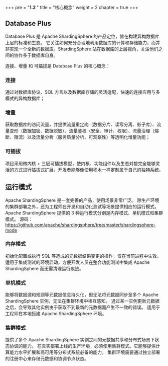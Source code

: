 +++
pre = "<b>1.2 </b>"
title = "核心概念"
weight = 2
chapter = true
+++

## Database Plus

Database Plus 是 Apache ShardingSphere 的产品定位，旨在构建异构数据库上层的标准和生态。 它关注如何充分合理地利用数据库的计算和存储能力，而并非实现一个全新的数据库。ShardingSphere 站在数据库的上层视角，关注他们之间的协作多于数据库自身。 

连接、增量 和 可插拔是 Database Plus 的核心概念：

### 连接

通过对数据库协议、SQL 方言以及数据库存储的灵活适配，快速的连接应用与多模式的异构数据库；

### 增量

获取数据库的访问流量，并提供流量重定向（数据分片、读写分离、影子库）、流量变形（数据加密、数据脱敏）、流量鉴权（安全、审计、权限）、流量治理（熔断、限流）以及流量分析（服务质量分析、可观察性）等透明化增量功能；

### 可插拔

项目采用微内核 + 三层可插拔模型，使内核、功能组件以及生态对接完全能够灵活的方式进行插拔式扩展，开发者能够像使用积木一样定制属于自己的独特系统。

## 运行模式

Apache ShardingSphere 是一套完善的产品，使用场景非常广泛。 除生产环境的集群部署之外，还为工程师在开发和自动化测试等场景提供相应的运行模式。 Apache ShardingSphere 提供的 3 种运行模式分别是内存模式、单机模式和集群模式。
源码：https://github.com/apache/shardingsphere/tree/master/shardingsphere-mode

### 内存模式

初始化配置或执行 SQL 等造成的元数据结果变更的操作，仅在当前进程中生效。 适用于集成测试的环境启动，方便开发人员在整合功能测试中集成 Apache ShardingSphere 而无需清理运行痕迹。

### 单机模式

能够将数据源和规则等元数据信息持久化，但无法将元数据同步至多个 Apache ShardingSphere 实例，无法在集群环境中相互感知。 通过某一实例更新元数据之后，会导致其他实例由于获取不到最新的元数据而产生不一致的错误。 适用于工程师在本地搭建 Apache ShardingSphere 环境。

### 集群模式

提供了多个 Apache ShardingSphere 实例之间的元数据共享和分布式场景下状态协调的能力。 在真实部署上线的生产环境，必须使用集群模式。它能够提供计算能力水平扩展和高可用等分布式系统必备的能力。 集群环境需要通过独立部署的注册中心来存储元数据和协调节点状态。
